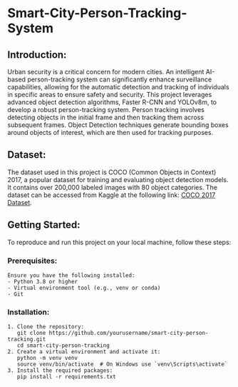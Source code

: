 # Smart-City-Person-Tracking-System

## Introduction:
Urban security is a critical concern for modern cities. An intelligent AI-based person-tracking system can significantly enhance surveillance capabilities, allowing for the automatic detection and tracking of individuals in specific areas to ensure safety and security. This project leverages advanced object detection algorithms, Faster R-CNN and YOLOv8m, to develop a robust person-tracking system. Person tracking involves detecting objects in the initial frame and then tracking them across subsequent frames. Object Detection techniques generate bounding boxes around objects of interest, which are then used for tracking purposes.

## Dataset:
The dataset used in this project is COCO (Common Objects in Context) 2017, a popular dataset for training and evaluating object detection models. It contains over 200,000 labeled images with 80 object categories. The dataset can be accessed from Kaggle at the following link: [COCO 2017 Dataset](https://www.kaggle.com/datasets/awsaf49/coco-2017-dataset).

## Getting Started:
To reproduce and run this project on your local machine, follow these steps:

### Prerequisites:
    Ensure you have the following installed:
    - Python 3.8 or higher
    - Virtual environment tool (e.g., venv or conda)
    - Git

### Installation:
    1. Clone the repository:
       git clone https://github.com/yourusername/smart-city-person-tracking.git
       cd smart-city-person-tracking
    2. Create a virtual environment and activate it:
       python -m venv venv
       source venv/bin/activate  # On Windows use `venv\Scripts\activate`
    3. Install the required packages:
       pip install -r requirements.txt

